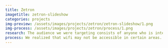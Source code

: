 ```yaml
---
title: Zetron
imagetitle: zetron-slideshow
categories: projects
img-preview: /assets/images/projects/zetron/zetron-slideshow/1.png
img-process: /assets/images/projects/zetron/process/1.png
research: The audience we were targeting consists of anyone who is interested in party games, and those who are specifically keen on moving around. When we were designing the game, we wanted to make sure that there is a constant stream of physical interaction between the players. Usually, mobile games are sedentary. We wanted to do something that will keep everyone on their feet. The video game is an iOS application that uses Bluetooth connection to augment the game of tag.
process: We realized that wifi may not be accessible in certain areas. To increase the accessibility, we opted for Bluetooth. On top of using Bluetooth as our main connection, we also integrated Bluetooth as part of the core game mechanic. Bluetooth functions with RSSI (Received Strength Signal Indication), and we basically used the RSSI as a key factor to determine whether someone is tagged with the “Zetron” virus. When players join a server, someone is randomly given the Zetron virus. The infected individual must maintain a certain proximity near another person in order for them to contract the virus. The antagonist of the game infects other players, and the rest of the players need to survive the timed round.
---
```

